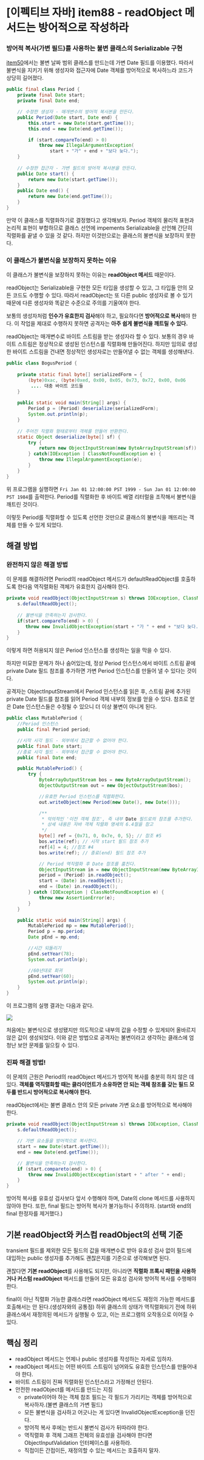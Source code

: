 # [이펙티브 자바] item88 - readObject 메서드는 방어적으로 작성하라

### 방어적 복사(가변 필드)를 사용하는 불변 클래스의 Serializable 구현

[item50](https://jjingho.tistory.com/99)에서는 불변 날짜 범위 클래스를 만드는데 가변 Date 필드를 이용했다. 따라서 불변식을 지키기 위해 생성자와 접근자에 Date 객체를 방어적으로 복사하느라 코드가 상당히 길어졌다.

```java
public final class Period {
    private final Date start;
    private final Date end;

    // 수정한 생성자 - 매개변수의 방어적 복사본을 만든다.
    public Period(Date start, Date end) {
        this.start = new Date(start.getTime());
        this.end = new Date(end.getTime());

        if (start.compareTo(end) > 0)
            throw new IllegalArgumentException(
                start + "가" + end + "보다 늦다.");
    }
 
    // 수정한 접근자 - 가변 필드의 방어적 복사본을 만든다.
    public Date start() {
        return new Date(start.getTime());
    }
    public Date end() {
        return new Date(end.getTime());
    }
}
```

만약 이 클래스를 직렬화하기로 결정했다고 생각해보자. Period 객체의 물리적 표현과 논리적 표현이 부합하므로 클래스 선언에 impements Serializable을 선언해 간단히 직렬화를 끝낼 수 있을 것 같다. 하지만 이것만으로는 클래스의 불변식을 보장하지 못한다.

### 이 클래스가 불변식을 보장하지 못하는 이유

이 클래스가 불변식을 보장하지 못하는 이유는 **readObject 메서드** 때문이다. 

readObject는 Serializable을 구현한 모든 타입을 생성할 수 있고, 그 타입들 안의 모든 코드도 수행할 수 있다. 따라서 readObject는 또 다른 public 생성자로 볼 수 있기 때문에 다른 생성자와 똑같은 수준으로 주의를 기울여야 한다.

보통의 생성자처럼 **인수가 유효한지 검사**해야 하고, 필요하다면 **방어적으로 복사**해야 한다. 이 작업을 제대로 수행하지 못하면 공격자는 **아주 쉽게 불변식을 깨트릴 수 있다.**

readObject는 매개변수로 바이트 스트림을 받는 생성자라 할 수 있다. 보통의 경우 바이트 스트림은 정상적으로 생성된 인스턴스를 직렬화해 만들어진다. 하지만 임의로 생성한 바이트 스트림을 건내면 정상적인 생성자로는 만들어낼 수 없는 객체를 생성해낸다.

```java
public class BogusPeriod {
    
    private static final byte[] serializedForm = {
        (byte)0xac, (byte)0xed, 0x00, 0x05, 0x73, 0x72, 0x00, 0x06
         .... 대충 바이트 코드들
    }
    
    public static void main(String[] args) {
        Period p = (Period) deserialize(serializedForm);
        System.out.println(p);
    }
    
    // 주어진 직렬화 형태로부터 객체를 만들어 반환한다.
    static Object deserialize(byte[] sf) {
        try {
            return new ObjectInputStream(new ByteArrayInputStream(sf)).readObject();
        } catch(IOException | ClassNotFoundException e) {
            throw new IllegalArgumentException(e);
        }
    }
}
```

위 프로그램을 실행하면 `Fri Jan 01 12:00:00 PST 1999 - Sun Jan 01 12:00:00 PST 1984`를 출력한다. Period를 직렬화한 후 바이트 배열 리터럴을 조작해서 불변식을 깨트린 것이다. 

이렇듯 Period를 직렬화할 수 있도록 선언한 것만으로 클래스의 불변식을 깨뜨리는 객체를 만들 수 있게 되었다.

## 해결 방법

### 완전하지 않은 해결 방법

이 문제를 해결하려면 Period의 readObject 메서드가 defaultReadObject를 호출하도록 한다음 역직렬화된 객체가 유효한지 검사해야 한다.

```java
private void readObject(ObjectInputStream s) throws IOException, ClassNotFoundException {
    s.defaultReadObject();
    
    // 불변식을 만족하는지 검사한다.
    if(start.compareTo(end) > 0) {
       throw new InvalidObjectException(start + "가 " + end + "보다 늦다.");
    }
}
```

이렇게 하면 허용되지 않은 Period 인스턴스를 생성하는 일을 막을 수 있다.

하지만 미묘한 문제가 하나 숨어있는데, 정상 Period 인스턴스에서 바이트 스트림 끝에 private Date 필드 참조를 추가하면 가변 Period 인스턴스를 만들어 낼 수 있다는 것이다.

공격자는 ObjectInputStream에서 Period 인스턴스를 읽은 후, 스트림 끝에 추가된 private Date 필드를 참조를 읽어 Period 객체 내부의 정보를 얻을 수 있다. 참조로 얻은 Date 인스턴스들은 수정될 수 있으니 더 이상 불변이 아니게 된다.

```java
public class MutablePeriod {
    //Period 인스턴스
    public final Period period;

    //시작 시각 필드 - 외부에서 접근할 수 없어야 한다.
    public final Date start;
    //종료 시각 필드 - 외부에서 접근할 수 없어야 한다.
    public final Date end;

    public MutablePeriod() {
        try {
            ByteArrayOutputStream bos = new ByteArrayOutputStream();
            ObjectOutputStream out = new ObjectOutputStream(bos);

            //유효한 Period 인스턴스를 직렬화한다.
            out.writeObject(new Period(new Date(), new Date()));

            /**
             * 악의적인 '이전 객체 참조', 즉 내부 Date 필드로의 참조를 추가한다.
             * 상세 내용은 자바 객체 직렬화 명세의 6.4절을 참고
             */
            byte[] ref = {0x71, 0, 0x7e, 0, 5}; // 참조 #5
            bos.write(ref); // 시작 start 필드 참조 추가
            ref[4] = 4; //참조 #4
            bos.write(ref); // 종료(end) 필드 참조 추가

            // Period 역직렬화 후 Date 참조를 훔친다.
            ObjectInputStream in = new ObjectInputStream(new ByteArrayInputStream(bos.toByteArray()));
            period = (Period) in.readObject();
            start = (Date) in.readObject();
            end = (Date) in.readObject();
        } catch (IOException | ClassNotFoundException e) {
            throw new AssertionError(e);
        }
    }

    public static void main(String[] args) {
        MutablePeriod mp = new MutablePeriod();
        Period p = mp.period;
        Date pEnd = mp.end;

        //시간 되돌리기
        pEnd.setYear(78);
        System.out.println(p);

        //60년대로 회귀
        pEnd.setYear(60);
        System.out.println(p);
    }
}
```

이 프로그램의 실행 결과는 다음과 같다.

![](https://blog.kakaocdn.net/dn/cDfKjD/btrmirh6D6S/CKHJe9q62sxPFx5Hq8E9ck/img.png)

처음에는 불변식으로 생성됐지만 의도적으로 내부의 값을 수정할 수 있게되어 올바르지 않은 값이 생성되었다. 이와 같은 방법으로 공격자는 불변이라고 생각하는 클래스에 엄청난 보안 문제를 일으킬 수 있다.

### 진짜 해결 방법!

이 문제의 근원은 Period의 readObject 메서드가 방어적 복사를 충분히 하지 않은 데 있다. **객체를 역직렬화할 때는 클라이언트가 소유하면 안 되는 객체 참조를 갖는 필드 모두를 반드시 방어적으로 복사해야 한다.**

readObject에서는 불변 클래스 안의 모든 private 가변 요소를 방어적으로 복사해야 한다.

```java
private void readObject(ObjectInputStream s) throws IOException, ClassNotFoundException {
    s.defaultReadObject();

    // 가변 요소들을 방어적으로 복사한다.
    start = new Date(start.getTime());
    end = new Date(end.getTime());

    // 불변식을 만족하는지 검사한다.
    if (start.compareto(end) > 0) {
        throw new InvalidObjectException(start + " after " + end);
    }
}
```

방어적 복사를 유효성 검사보다 앞서 수행해야 하며, Date의 clone 메서드를 사용하지 않아야 한다. 또한, final 필드는 방어적 복사가 불가능하니 주의하자. (start와 end의 final 한정자를 제거했다.)

## 기본 readObject와 커스컴 readObject의 선택 기준

transient 필드를 제외한 모든 필드의 값을 매개변수로 받아 유효성 검사 없이 필드에 대입하는 public 생성자를 추가해도 괜찮은지를 기준으로 생각해보면 된다.

괜찮다면 **기본 readObject**를 사용해도 되지만, 아니라면 **직렬화 프록시 패턴을 사용하거나 커스텀 readObject** 메서드를 만들어 모든 유효성 검사와 방어적 복사를 수행해야 한다.

final이 아닌 직렬화 가능한 클래스라면 readObject 메서드도 재정의 가능한 메서드를 호출해서는 안 된다.(생성자와의 공통점) 하위 클래스의 상태가 역직렬화되기 전에 하위 클래스에서 재정의된  메서드가 실행될 수 있고, 이는 프로그램의 오작동으로 이어질 수 있다.

## 핵심 정리

- readObject 메서드는 언제나 public 생성자를 작성하는 자세로 임하자.
- readObject 메서드는 어떤 바이트 스트림이 넘어와도 유효한 인스턴스를 만들어내야 한다.
- 바이트 스트림이 진짜 직렬화된 인스턴스라고 가정해선 안된다.
- 안전한 readObject를 메서드를 만드는 지침
    - private이어야 하는 객체 참조 필드는 각 필드가 가리키는 객체를 방어적으로 복사하자.(불변 클래스의 가변 필드)
    - 모든 불변식을 검사하고 어긋나는 게 있다면 InvalidObjectException을 던진다.
    - 방어적 복사 후에는 반드시 불변식 검사가 뒤따라야 한다.
    - 역직렬화 후 객체 그래프 전체의 유효성을 검사해야 한다면 ObjectInputValidation 인터페이스를 사용하라.
    - 직접이든 간접이든, 재정의할 수 있는 메서드는 호출하지 말자.